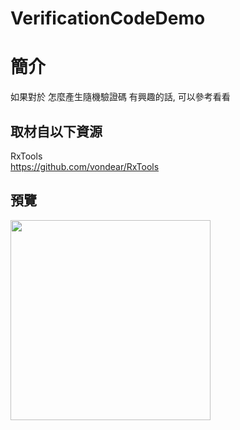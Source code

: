 # VerificationCodeDemo

簡介
==================================
如果對於 怎麼產生隨機驗證碼 有興趣的話, 可以參考看看                                   

取材自以下資源
--------
RxTools                                   
https://github.com/vondear/RxTools
                              
預覽
--------
<p align="left">
  <img src="https://i.imgur.com/h80PUap.jpg" width="320"/>
</p>                  

